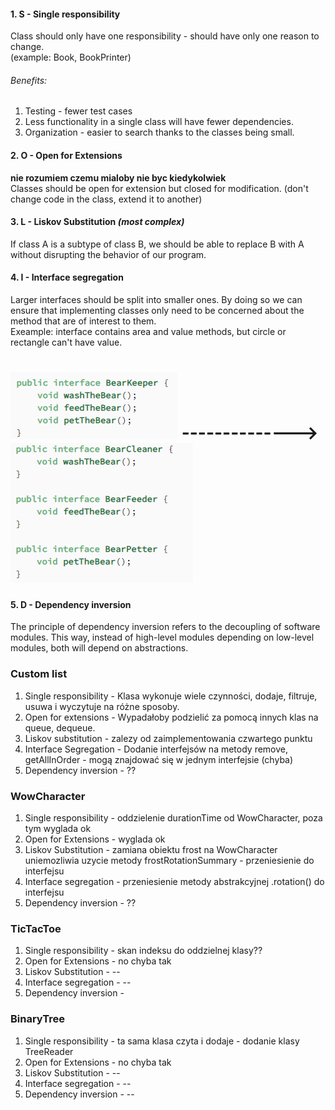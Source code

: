 #### 1. S - Single responsibility ####
Class should only have one responsibility - should have only one reason to change.  
(example: Book, BookPrinter)
###### Benefits: ######
1. Testing - fewer test cases
2. Less functionality in a single class will have fewer dependencies.
3. Organization - easier to search thanks to the classes being small.

#### 2. O - Open for Extensions ####
**nie rozumiem czemu mialoby nie byc kiedykolwiek**  
Classes should be open for extension but closed for modification. (don't change code in the class, extend it to another)

#### 3. L - Liskov Substitution _(most complex)_ ####
If class A is a subtype of class B, we should be able to replace B with A without disrupting the behavior of our program.

#### 4. I - Interface segregation ####
Larger interfaces should be split into smaller ones. By doing so we can ensure that implementing classes only need 
to be concerned about the method that are of interest to them.  
Exeample: interface contains area and value methods, but circle or rectangle can't have value.
# ![img.png](img.png) --------------> ![img_1.png](img_1.png)

#### 5. D - Dependency inversion ####
The principle of dependency inversion refers to the decoupling of software modules. This way, instead of high-level modules depending on low-level modules, both will depend on abstractions.

### Custom list ###
1. Single responsibility - Klasa wykonuje wiele czynności, dodaje, filtruje, usuwa i wyczytuje na różne sposoby.
2. Open for extensions - Wypadałoby podzielić za pomocą innych klas na queue, dequeue.
3. Liskov substitution - zalezy od zaimplementowania czwartego punktu
4. Interface Segregation - Dodanie interfejsów na metody remove, getAllInOrder - mogą znajdować się w jednym
   interfejsie (chyba)
5. Dependency inversion - ??

### WowCharacter ###
1. Single responsibility - oddzielenie durationTime od WowCharacter, poza tym wyglada ok
2. Open for Extensions - wyglada ok
3. Liskov Substitution - zamiana obiektu frost na WowCharacter uniemozliwia uzycie metody frostRotationSummary - 
   przeniesienie do interfejsu
4. Interface segregation - przeniesienie metody abstrakcyjnej .rotation() do interfejsu
5. Dependency inversion - ??

### TicTacToe ###
1. Single responsibility - skan indeksu do oddzielnej klasy??
2. Open for Extensions - no chyba tak
3. Liskov Substitution - --
4. Interface segregation - --
5. Dependency inversion  - 

### BinaryTree ###
1. Single responsibility - ta sama klasa czyta i dodaje - dodanie klasy TreeReader
2. Open for Extensions - no chyba tak
3. Liskov Substitution - --
4. Interface segregation - --
5. Dependency inversion - --